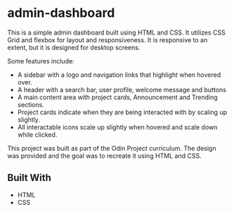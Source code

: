# admin-dashboard

This is a simple admin dashboard built using HTML and CSS. It utilizes CSS Grid and flexbox for layout and
responsiveness. It is responsive to an extent, but it is designed for desktop screens.

Some features include:

- A sidebar with a logo and navigation links that highlight when hovered over.
- A header with a search bar, user profile, welcome message and buttons
- A main content area with project cards, Announcement and Trending sections.
- Project cards indicate when they are being interacted with by scaling up slightly.
- All interactable icons scale up slightly when hovered and scale down while clicked.

This project was built as part of the Odin Project curriculum. The design was provided and the goal was to recreate it
using HTML and CSS.

## Built With

- HTML
- CSS
